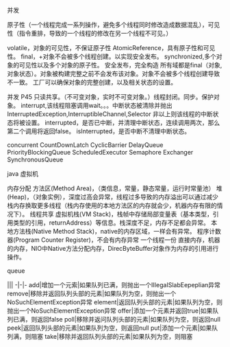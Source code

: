 


并发



原子性（一个线程完成一系列操作，避免多个线程同时修改造成数据混乱），可见性（指令重排，导致的一个线程的修改在另一个线程不可见。）

volatile，对象的可见性，不保证原子性
AtomicReference，具有原子性和可见性。
final，+对象不会被多个线程创建。以实现安全发布。
synchronized,多个对象的可见性以及多个对象的原子性。
安全发布，完全构造 所有域都是final（对象,对象状态）。对象被构建完整之前不会发布该对象。对象不会被多个线程创建导致不一致。 工厂可以确保对象的完整创建，以及相关状态的设置。

并发
P45
只读共享。（不可变对象，实时不可变对象。）线程封闭。同步。保护对象。
interrupt,该线程阻塞调用wait。。。中断状态被清除并抛出InterruptedException,InterruptibleChannel,Selector 非以上则该线程的中断状态将被设置。
interrupted，是否已中断，并清理中断状态，连续调用两次，那么第二个调用将返回false。
isInterrupted，是否中断不清理中断状态。

concurrent
CountDownLatch
CyclicBarrier
DelayQueue
PriorityBlockingQueue
ScheduledExecutor
Semaphore
Exchanger
SynchronousQueue


java 虚拟机


内存分配
方法区(Method Area)，（类信息，常量，静态常量，运行时常量池）
堆(Heap)，（对象实例），深度过高会异常，线程过多导致的内存溢出可以通过减少栈内存换取更多线程（栈内存使用的本地方法区的内存就会少，机器内存有限的情况下）。
  线程共享
虚拟机栈(VM Stack)，栈帧中存储局部变量表（基本类型，引用类型的引用，returnAddress）等信息。栈深度不足，内存不足都会异常。
本地方法栈(Native Method Stack)，native的内存区域，一样会有异常。
程序计数器(Program Counter Register)，不会有内存异常
一个线程一份
直接内存，机器的内存，NIO中Native方法分配内存，DirecByteBuffer对象作为内存的引用进行操作。



queue

|||
-|-|-
add|增加一个元索|如果队列已满，则抛出一个IIIegaISlabEepeplian异常
remove|移除并返回队列头部的元素|如果队列为空，则抛出一个NoSuchElementException异常
element|返回队列头部的元素|如果队列为空，则抛出一个NoSuchElementException异常
offer|添加一个元素并返回true|如果队列已满，则返回false
poll|移除并返问队列头部的元素|如果队列为空，则返回null
peek|返回队列头部的元素|如果队列为空，则返回null
put|添加一个元素|如果队列满，则阻塞
take|移除并返回队列头部的元素|如果队列为空，则阻塞
